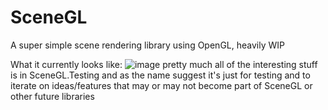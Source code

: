 # SceneGL
A super simple scene rendering library using OpenGL, heavily WIP

What it currently looks like:
![image](https://user-images.githubusercontent.com/33004544/190871496-4919ef6a-8efb-4b5d-878b-7ef66e44ee99.png)
pretty much all of the interesting stuff is in SceneGL.Testing and as the name suggest it's just for testing
and to iterate on ideas/features that may or may not become part of SceneGL or other future libraries
